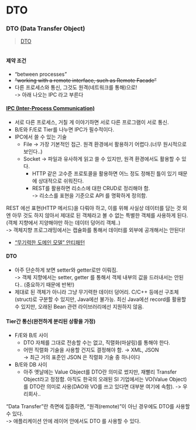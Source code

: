 # DTO

### DTO (Data Transfer Object)

> [DTO](https://martinfowler.com/eaaCatalog/dataTransferObject.html)

> ~~~~[~~Remote Facade~~](https://martinfowler.com/eaaCatalog/remoteFacade.html)~~~~

#### **제약 조건**

* “between processes”
* ~~“working with a remote interface, such as Remote Facade”~~
* 다른 프로세스와 통신, 그것도 원격(네트워크를 통해)으로!\
  \-> 아래 나오는 IPC 라고 부른다

#### [**IPC (Inter-Process Communication)**](https://ko.wikipedia.org/wiki/%ED%94%84%EB%A1%9C%EC%84%B8%EC%8A%A4\_%EA%B0%84\_%ED%86%B5%EC%8B%A0)

* 서로 다른 프로세스, 거칠 게 이야기하면 서로 다른 프로그램이 서로 통신.
* B/E와 F/E로 Tier를 나누면 IPC가 필수적이다.
* IPC에서 쓸 수 있는 기술
  * File → 가장 기본적인 접근. 원격 환경에서 활용하기 어렵다.(너무 원시적으로 보인다..)
  * Socket → 파일과 유사하게 읽고 쓸 수 있지만, 원격 환경에서도 활용할 수 있다.
    * HTTP 같은 고수준 프로토콜을 활용하면 어느 정도 정해진 틀이 있기 때문에 상대적으로 쉬워진다.
    * REST를 활용하면 리소스에 대한 CRUD로 정리해야 함.\
      \-> 리소스를 표현을 기준으로 API 를 명확하게 정의함.&#x20;

REST 에선 표현(HTTP 메서드)을 다뤄야 하고, 이를 위해 사실상 데이터를 담는 것 외엔 아무 것도 하지 않아서 제대로 된 객체라고 볼 수 없는 특별한 객체를 사용하게 된다.(객체 지향에서 지양해야만 하는 데이터 덩어리 객체..)\
\->  객체지향 프로그래밍에서는 캡슐화를 통해서 데이터를 외부에 공개해서는 안된다!

* [“무기력한 도메인 모델” 안티패턴](https://martinfowler.com/bliki/AnemicDomainModel.html)

#### **DTO**

* 아주 단순하게 보면 setter와 getter로만 이뤄짐.\
  \-> 객체 지향에서는 setter, getter 를 통해서 객체 내부의 값을 드러내서는 안된다.. (중요하기 때문에 반복!)
* 제대로 된 객체가 아니라 그냥 무기력한 데이터 덩어리. C/C++ 등에선 구조체(struct)로 구분할 수 있지만, Java에선 불가능. 최신 Java에선 record를 활용할 수 있지만, 오래된 Bean 관련 라이브러리에선 지원하지 않음.

#### **Tier간 통신(완전하게 분리된 상황을 가정)**

* F/E와 B/E 사이
  * DTO 자체를 그대로 전송할 수는 없고, 직렬화(마샬링)를 통해야 한다.
  * 어떤 직렬화 기술을 사용할 건지도 결정해야 함. → XML, JSON \
    \-> 최근 거의 표준인 JSON 은 직렬화 기술 중 하나이다
* B/E와 DB 사이
  * 아주 옛날에는 Value Object를 DTO란 의미로 썼지만, 재빨리 Transfer Object라고 정정함. 아직도 한국의 오래된 SI 기업에서는 VO(Value Object)를 DTO란 의미로 사용(DAO와 VO를 쓰고 있다면 대부분 여기에 속함). -> 우리회사..

“Data Transfer”란 측면에 집중하면, “원격(remote)”이 아닌 경우에도 DTO를 사용할 수 있다.\
\-> 애플리케이션 안에 레이어 안에서도 DTO 를 사용할 수 있다.
